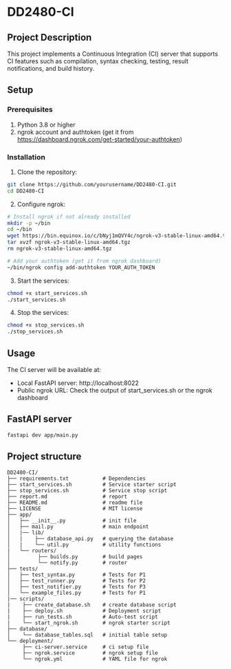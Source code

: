 # DD2480-CI

## Project Description 
This project implements a Continuous Integration (CI) server that supports CI features such as compilation, syntax checking, testing, result notifications, and build history. 

## Setup

### Prerequisites

1. Python 3.8 or higher
2. ngrok account and authtoken (get it from https://dashboard.ngrok.com/get-started/your-authtoken)

### Installation

1. Clone the repository:

```bash
git clone https://github.com/yourusername/DD2480-CI.git
cd DD2480-CI
```

2. Configure ngrok:

```bash
# Install ngrok if not already installed
mkdir -p ~/bin
cd ~/bin
wget https://bin.equinox.io/c/bNyj1mQVY4c/ngrok-v3-stable-linux-amd64.tgz
tar xvzf ngrok-v3-stable-linux-amd64.tgz
rm ngrok-v3-stable-linux-amd64.tgz

# Add your authtoken (get it from ngrok dashboard)
~/bin/ngrok config add-authtoken YOUR_AUTH_TOKEN
```

3. Start the services:

```bash
chmod +x start_services.sh
./start_services.sh
```

4. Stop the services:

```bash
chmod +x stop_services.sh
./stop_services.sh
```

## Usage

The CI server will be available at:

- Local FastAPI server: http://localhost:8022
- Public ngrok URL: Check the output of start_services.sh or the ngrok dashboard

## FastAPI server

```bash
fastapi dev app/main.py
```

## Project structure

```
DD2480-CI/
├── requirements.txt           # Dependencies
├── start_services.sh          # Service starter script
├── stop_services.sh           # Service stop script
├── report.md                  # report 
├── README.md                  # readme file
├── LICENSE                    # MIT license
├── app/
│   ├── __init__.py            # init file
│   ├── mail.py                # main endpoint
│   |── lib/
│   |    ├── database_api.py   # querying the database
│   |    └── util.py           # utility functions
|   └── routers/
│         ├── builds.py        # build pages
│         └── notify.py        # router 
├── tests/
│   ├── test_syntax.py         # Tests for P1
│   ├── test_runner.py         # Tests for P2
│   ├── test_notifier.py       # Tests for P3
│   └── example_files.py       # Tests for P1
|── scripts/
|    ├── create_database.sh    # create database script
|    ├── deploy.sh             # Deployment script
|    ├── run_tests.sh          # Auto-test script
|    └── start_ngrok.sh        # ngrok starter script
├── database/
│    └── database_tables.sql   # initial table setup
└── deployment/
     ├── ci-server.service     # ci setup file
     ├── ngrok.service         # ngrok setup file
     └── ngrok.yml             # YAML file for ngrok

```
